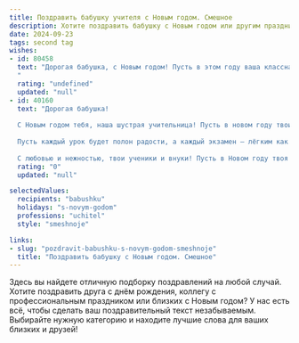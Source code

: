 ```yaml
---
title: Поздравить бабушку учителя с Новым годом. Смешное
description: Хотите поздравить бабушку с Новым годом или другим праздником? Наш ИИ создаст незабываемое поздравление, а вы обязательно выделитесь среди других.  
date: 2024-09-23
tags: second tag
wishes:
- id: 80458
  text: "Дорогая бабушка, с Новым годом! Пусть в этом году ваша классная работа приносит вам не только отличные оценки, но и море улыбок от учеников, а деду Мороз подарит вам не только сладкий подарок, но и пару новых учебников с золотыми буквами! 😊🎄🎉
  "
  rating: "undefined"
  updated: "null"
- id: 40160
  text: "Дорогая бабушка!
  
  С Новым годом тебя, наша шустрая учительница! Пусть в новом году твои уроки будут такими же увлекательными, как чтение списков учётов на переменке! Желаю, чтобы ученики слушали тебя, как самые умные коты за рыбу, и чтобы твои попытки отобрать гаджеты у внуков заканчивались не менее успешно, чем контрольные работы по математике — с отличными результатами.
  
  Пусть каждый урок будет полон радости, а каждый экзамен — лёгким как праздничный пирог! Желаю, чтобы каждый день приносил смех, счастье, и чтобы за угощениями на новогоднем столе всегда оставалось место для твоих любимых кексов.
  
  С любовью и нежностью, твои ученики и внуки! Пусть в Новом году твоя жизнь будет яркой, как красная ручка на контрольной!"
  rating: "0"
  updated: "null"

selectedValues:
  recipients: "babushku"
  holidays: "s-novym-godom"
  professions: "uchitel"
  style: "smeshnoje"

links:
- slug: "pozdravit-babushku-s-novym-godom-smeshnoje"
  title: "Поздравить бабушку с Новым годом. Смешное"
---
```


Здесь вы найдете отличную подборку поздравлений на любой случай. 
Хотите поздравить друга с днём рождения, коллегу с профессиональным праздником или близких с Новым годом? У нас есть всё, чтобы сделать ваш поздравительный текст незабываемым. Выбирайте нужную категорию и находите лучшие слова для ваших близких и друзей!
